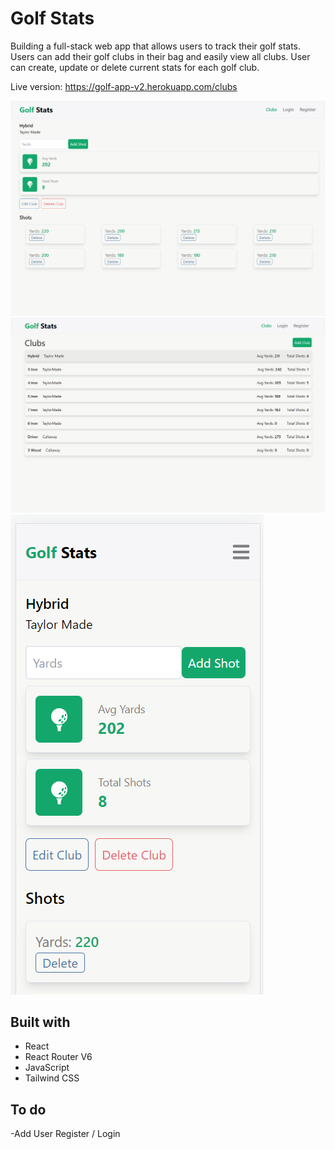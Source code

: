 # Golf Stats

Building a full-stack web app that allows users to track their golf stats. 
Users can add their golf clubs in their bag and easily view all clubs. 
User can create, update or delete current stats for each golf club. 

Live version: https://golf-app-v2.herokuapp.com/clubs

![](images/golf-stats-2.png)
![](images/golf-stats-1.png)
![](images/golf-stats-3.png)

## Built with

- React
- React Router V6
- JavaScript
- Tailwind CSS

## To do

-Add User Register / Login
